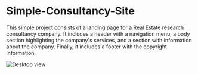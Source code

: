 # Simple-Consultancy-Site
This simple project consists of a landing page for a Real Estate research consultancy company. It includes a header with a navigation menu, a body section highlighting the company's services, and a section with information about the company. Finally, it includes a footer with the copyright information.

![Desktop view](https://user-images.githubusercontent.com/71571158/234249133-30b5ea75-8ab5-4493-8012-02cadf9d6b0d.jpeg)

